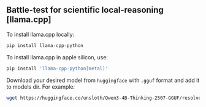## Battle-test for scientific local-reasoning [llama.cpp]

To install llama.cpp locally:

```python
pip install llama-cpp-python
```

To install llama.cpp in apple silicon, use:

```python
pip install 'llama-cpp-python[metal]'
```

Download your desired model from `huggingface` with `.gguf` format and add it to models dir. For example:

```bash
wget https://huggingface.co/unsloth/Qwen3-4B-Thinking-2507-GGUF/resolve/main/Qwen3-4B-Thinking-2507-Q4_K_M.gguf
```
